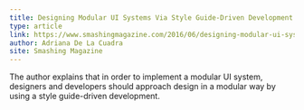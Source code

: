 ```yaml
---
title: Designing Modular UI Systems Via Style Guide-Driven Development
type: article
link: https://www.smashingmagazine.com/2016/06/designing-modular-ui-systems-via-style-guide-driven-development/
author: Adriana De La Cuadra
site: Smashing Magazine
---
```


The author explains that in order to implement a modular UI system, designers and developers should approach design in a modular way by using a style guide-driven development.
